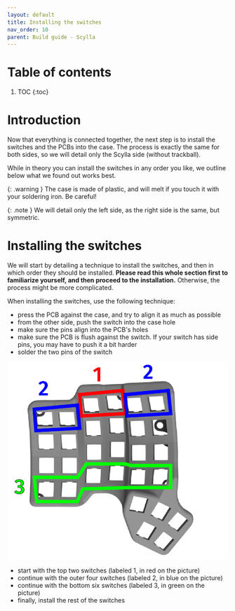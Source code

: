 ```yaml
---
layout: default
title: Installing the switches
nav_order: 10
parent: Build guide - Scylla
---
```


# Table of contents

1. TOC
{:toc}

# Introduction

Now that everything is connected together, the next step is to install the switches and the PCBs into the case. The process is exactly the same for both sides, so we will detail only the Scylla side (without trackball).

While in theory you can install the switches in any order you like, we outline below what we found out works best.

{: .warning }
The case is made of plastic, and will melt if you touch it with your soldering iron. Be careful!

{: .note }
We will detail only the left side, as the right side is the same, but symmetric.

# Installing the switches

We will start by detailing a technique to install the switches, and then in which order they should be installed. **Please read this whole section first to familiarize yourself, and then proceed to the installation.** Otherwise, the process might be more complicated.

When installing the switches, use the following technique:
- press the PCB against the case, and try to align it as much as possible
- from the other side, push the switch into the case hole
- make sure the pins align into the PCB's holes
- make sure the PCB is flush against the switch. If your switch has side pins, you may have to push it a bit harder
- solder the two pins of the switch

![](../assets/pics/guides/charybdis/48.jpg)

- start with the top two switches (labeled 1, in red on the picture)
- continue with the outer four switches (labeled 2, in blue on the picture)
- continue with the bottom six switches (labeled 3, in green on the picture)
- finally, install the rest of the switches